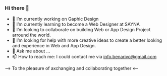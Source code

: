 ### Hi there 👋

- 🔭 I’m currently working on Gaphic Design
- 🌱 I’m currently learning to become a Web Designer at SAYNA
- 👯 I’m looking to collaborate on building Web or App Design Project arround the world.
- 🤔 I’m looking for help with more creative ideas to create a better looking and experience in Web and App Design.
- 💬 Ask me about ...
- 📫 How to reach me: I could contact me via info.benarivo@gmail.com

--> To the pleasure of axchanging and collaborating together <--
